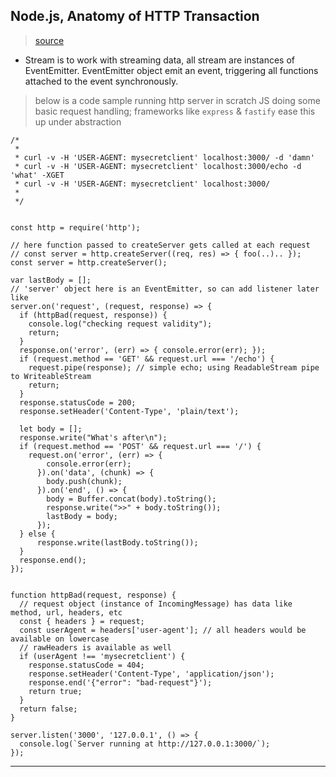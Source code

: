 
## Node.js, Anatomy of HTTP Transaction

> [source](https://nodejs.org/en/docs/guides/anatomy-of-an-http-transaction)

* Stream is to work with streaming data, all stream are instances of EventEmitter. EventEmitter object emit an event, triggering all functions attached to the event synchronously.

> below is a code sample running http server in scratch JS doing some basic request handling; frameworks like `express` & `fastify` ease this up under abstraction

```
/*
 *
 * curl -v -H 'USER-AGENT: mysecretclient' localhost:3000/ -d 'damn'
 * curl -v -H 'USER-AGENT: mysecretclient' localhost:3000/echo -d 'what' -XGET
 * curl -v -H 'USER-AGENT: mysecretclient' localhost:3000/
 *
 */


const http = require('http');

// here function passed to createServer gets called at each request
// const server = http.createServer((req, res) => { foo(..).. });
const server = http.createServer();

var lastBody = [];
// 'server' object here is an EventEmitter, so can add listener later like
server.on('request', (request, response) => {
  if (httpBad(request, response)) {
    console.log("checking request validity");
    return;
  }
  response.on('error', (err) => { console.error(err); });
  if (request.method == 'GET' && request.url === '/echo') {
    request.pipe(response); // simple echo; using ReadableStream pipe to WriteableStream
    return;
  }
  response.statusCode = 200;
  response.setHeader('Content-Type', 'plain/text');
  
  let body = [];
  response.write("What's after\n");
  if (request.method == 'POST' && request.url === '/') {
    request.on('error', (err) => {
        console.error(err);
      }).on('data', (chunk) => {
        body.push(chunk);
      }).on('end', () => {
        body = Buffer.concat(body).toString();
        response.write(">>" + body.toString());
        lastBody = body;
      });
  } else {
      response.write(lastBody.toString());
  }
  response.end();
});


function httpBad(request, response) {
  // request object (instance of IncomingMessage) has data like method, url, headers, etc
  const { headers } = request;
  const userAgent = headers['user-agent']; // all headers would be available on lowercase
  // rawHeaders is available as well
  if (userAgent !== 'mysecretclient') {
    response.statusCode = 404;
    response.setHeader('Content-Type', 'application/json');
    response.end('{"error": "bad-request"}');
    return true;
  }
  return false;
}

server.listen('3000', '127.0.0.1', () => {
  console.log(`Server running at http://127.0.0.1:3000/`);
});
```

---

